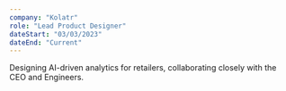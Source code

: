 ```yaml
---
company: "Kolatr"
role: "Lead Product Designer"
dateStart: "03/03/2023"
dateEnd: "Current"
---
```


Designing AI-driven analytics for retailers, collaborating closely with the CEO and Engineers.